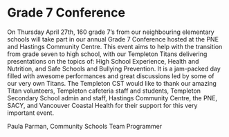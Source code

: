 # Grade 7 Conference
On Thursday April 27th, 160 grade 7’s from our neighbouring elementary schools will take part in our annual Grade 7 Conference hosted at the PNE and Hastings Community Centre. This event aims to help with the transition from grade seven to high school, with our Templeton Titans delivering presentations on the topics of: High School Experience, Health and Nutrition, and Safe Schools and Bullying Prevention. It is a jam-packed day filled with awesome performances and great discussions led by some of our very own Titans. The Templeton CST would like to thank our amazing Titan volunteers, Templeton cafeteria staff and students, Templeton Secondary School admin and staff, Hastings Community Centre, the PNE, SACY, and Vancouver Coastal Health for their support for this very important event.

Paula Parman, Community Schools Team Programmer
